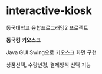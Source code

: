 # interactive-kiosk

동국대학교 융합프로그래밍2 프로젝트

**동국킹 키오스크**

Java GUI Swing으로 키오스크 화면 구현

상품선택, 수량변경, 결제방식 선택 기능
